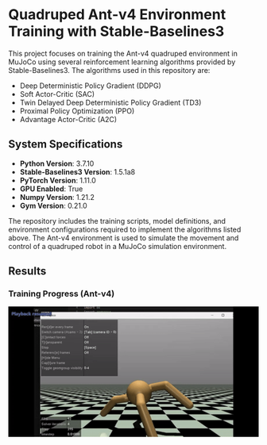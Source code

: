 # Quadruped Ant-v4 Environment Training with Stable-Baselines3

This project focuses on training the Ant-v4 quadruped environment in MuJoCo using several reinforcement learning algorithms provided by Stable-Baselines3. The algorithms used in this repository are:

- Deep Deterministic Policy Gradient (DDPG)
- Soft Actor-Critic (SAC)
- Twin Delayed Deep Deterministic Policy Gradient (TD3)
- Proximal Policy Optimization (PPO)
- Advantage Actor-Critic (A2C)

## System Specifications

- **Python Version**: 3.7.10
- **Stable-Baselines3 Version**: 1.5.1a8
- **PyTorch Version**: 1.11.0
- **GPU Enabled**: True
- **Numpy Version**: 1.21.2
- **Gym Version**: 0.21.0

The repository includes the training scripts, model definitions, and environment configurations required to implement the algorithms listed above. The Ant-v4 environment is used to simulate the movement and control of a quadruped robot in a MuJoCo simulation environment.

## Results

### Training Progress (Ant-v4)
 <img src="./sample_video/Training_Ant_gif.gif" alt="ant" width="800" />
